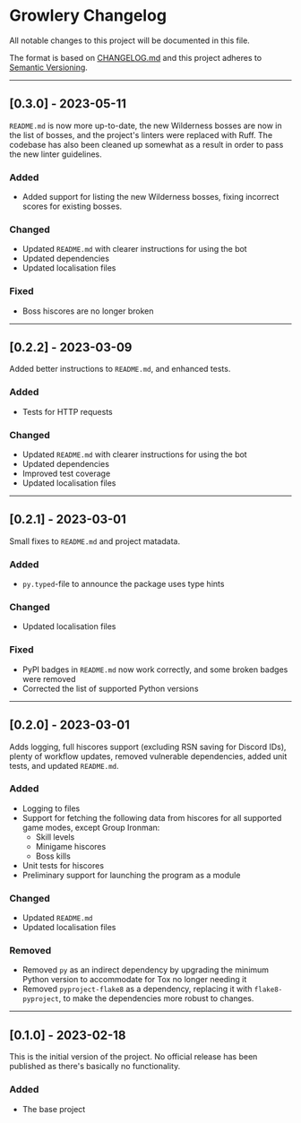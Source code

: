 
# Growlery Changelog

All notable changes to this project will be documented in this file.

The format is based on [CHANGELOG.md][CHANGELOG.md]
and this project adheres to [Semantic Versioning][Semantic Versioning].

<!-- 
TEMPLATE

## [major.minor.patch] - yyyy-mm-dd

A message that notes the main changes in the update.

### Added

### Changed

### Deprecated

### Fixed

### Removed

### Security

_______________________________________________________________________________
 
 -->

<!--
EXAMPLE

## [0.2.0] - 2021-06-02

Lorem Ipsum dolor sit amet.

### Added

- Cat pictures hidden in the library
- Added beeswax to the gears

### Changed

- Updated localisation files

-->

<!--
_______________________________________________________________________________

## [0.3.0] - 2023-05-11

`README.md` is now more up-to-date, the new Wilderness bosses are now in the
list of bosses, and the project's linters were replaced with Ruff. The codebase
has also been cleaned up somewhat as a result in order to pass the new linter
guidelines.

### Added

- Added support for listing the new Wilderness bosses, fixing incorrect scores
  for existing bosses.

### Changed

- Updated `README.md` with clearer instructions for using the bot
- Updated dependencies
- Updated localisation files

### Fixed

- Boss hiscores are no longer broken

-->

_______________________________________________________________________________

## [0.3.0] - 2023-05-11

`README.md` is now more up-to-date, the new Wilderness bosses are now in the
list of bosses, and the project's linters were replaced with Ruff. The codebase
has also been cleaned up somewhat as a result in order to pass the new linter
guidelines.

### Added

- Added support for listing the new Wilderness bosses, fixing incorrect scores
  for existing bosses.

### Changed

- Updated `README.md` with clearer instructions for using the bot
- Updated dependencies
- Updated localisation files

### Fixed

- Boss hiscores are no longer broken

_______________________________________________________________________________

## [0.2.2] - 2023-03-09

Added better instructions to `README.md`, and enhanced tests.

### Added

- Tests for HTTP requests

### Changed

- Updated `README.md` with clearer instructions for using the bot
- Updated dependencies
- Improved test coverage
- Updated localisation files

_______________________________________________________________________________

## [0.2.1] - 2023-03-01

Small fixes to `README.md` and project matadata.

### Added

- `py.typed`-file to announce the package uses type hints

### Changed

- Updated localisation files

### Fixed

- PyPI badges in `README.md` now work correctly, and some broken badges were
  removed
- Corrected the list of supported Python versions

_______________________________________________________________________________

## [0.2.0] - 2023-03-01

Adds logging, full hiscores support (excluding RSN saving for Discord IDs),
plenty of workflow updates, removed vulnerable dependencies, added unit tests,
and updated `README.md`.

### Added

- Logging to files
- Support for fetching the following data from hiscores for all supported game
  modes, except Group Ironman:
  - Skill levels
  - Minigame hiscores
  - Boss kills
- Unit tests for hiscores
- Preliminary support for launching the program as a module

### Changed

- Updated `README.md`
- Updated localisation files

### Removed

- Removed `py` as an indirect dependency by upgrading the minimum Python
  version to accommodate for Tox no longer needing it
- Removed `pyproject-flake8` as a dependency, replacing it with
  `flake8-pyproject`, to make the dependencies more robust to changes.

_______________________________________________________________________________

## [0.1.0] - 2023-02-18

This is the initial version of the project. No official release has been
published as there's basically no functionality.

### Added

- The base project

[CHANGELOG.md]: https://web.archive.org/web/20220330064336/https://changelog.md/
[Semantic Versioning]: http://semver.org/

<!-- markdownlint-configure-file {
    "MD022": false,
    "MD024": false,
    "MD030": false,
    "MD032": false
} -->
<!--
    MD022: Blanks around headings
    MD024: No duplicate headings
    MD030: Spaces after list markers
    MD032: Blanks around lists
-->
